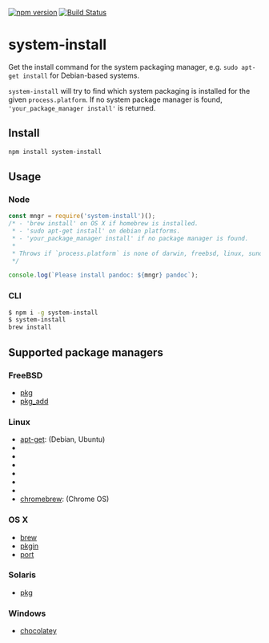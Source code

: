 [![npm version](https://badge.fury.io/js/system-install.svg)](https://badge.fury.io/js/system-install) [![Build Status](https://travis-ci.org/arve0/system-install.svg?branch=master)](https://travis-ci.org/arve0/system-install)

# system-install

Get the install command for the system packaging manager, e.g. `sudo apt-get install` for Debian-based systems.

`system-install` will try to find which system packaging is installed for the given `process.platform`. If no system package manager is found, `'your_package_manager install'` is returned.

## Install
```sh
npm install system-install
```

## Usage

### Node
```js
const mngr = require('system-install')();
/* - 'brew install' on OS X if homebrew is installed.
 * - 'sudo apt-get install' on debian platforms.
 * - 'your_package_manager install' if no package manager is found.
 *
 * Throws if `process.platform` is none of darwin, freebsd, linux, sunos or win32.
 */

console.log(`Please install pandoc: ${mngr} pandoc`);
```

### CLI
```sh
$ npm i -g system-install
$ system-install
brew install
```

## Supported package managers

### FreeBSD
- [pkg]
- [pkg_add]

### Linux
- [apt-get]: (Debian, Ubuntu)
- [dnf]: (fedora)
- [emerge]: (Gentoo)
- [nix]: (NixOS)
- [pacman]: (ArchLinux)
- [yum]: (fedora)
- [zypper]: (OpenSUSE)
- [chromebrew]: (Chrome OS)

### OS X
- [brew]
- [pkgin]
- [port]

### Solaris
- [pkg](https://docs.oracle.com/cd/E23824_01/html/E21802/gihhp.html)

### Windows
- [chocolatey]

[apt-get]: https://help.ubuntu.com/community/AptGet/Howto
[brew]: http://brew.sh
[pacman]: https://wiki.archlinux.org/index.php/pacman
[yum]: https://fedoraproject.org/wiki/Yum
[dnf]: https://fedoraproject.org/wiki/Dnf
[nix]: https://nixos.org/nix/
[zypper]: https://en.opensuse.org/Portal:Zypper
[emerge]: https://wiki.gentoo.org/wiki/Portage
[port]: https://guide.macports.org/#using.port
[pkgin]: https://github.com/cmacrae/saveosx
[pkg]: https://www.freebsd.org/doc/handbook/pkgng-intro.html
[pkg_add]: https://www.freebsd.org/cgi/man.cgi?query=pkg_add&manpath=FreeBSD+7.2-RELEASE
[chocolatey]: https://chocolatey.org
[chromebrew]: https://github.com/skycocker/chromebrew

